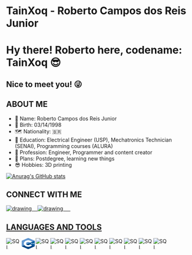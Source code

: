 # TainXoq - Roberto Campos dos Reis Junior
# Hy there! Roberto here, codename: TainXoq :sunglasses:
## Nice to meet you! :stuck_out_tongue_winking_eye:

## ABOUT ME
  * 🧔 Name: Roberto Campos dos Reis Junior
  * 🎂 Birth: 03/14/1998
  * 🗺️ Nationality: 🇧🇷
  * 🏫 Education: Electrical Engineer (USP), Mechatronics Technician (SENAI), Programming courses (ALURA)
  * 👷 Profession: Engineer, Programmer and content creator
  * 🌱 Plans: Postdegree, learning new things
  * 😎 Hobbies: 3D printing 

[![Anurag's GitHub stats](https://github-readme-stats.vercel.app/api?username=TainXoq)](https://github.com/anuraghazra/github-readme-stats)

 
## CONNECT WITH ME
  <!-- [<img align="left" alt="LinkedIn" width="30px" src="https://raw.githubusercontent.com/devicons/devicon/9f4f5cdb393299a81125eb5127929ea7bfe42889/icons/linkedin/linkedin-original.svg" />][linkedin]
[<img align="left" alt="YouTube" width="30px" src="https://trucao.com.br/wp-content/uploads/2018/07/youtube-logo.png" />][youtube]
 -->
<a href="https://www.youtube.com/@tainxoq323"><img src="https://res.cloudinary.com/importdata/image/upload/v1595012354/yt_logo_jjgys4.png" alt="drawing" width="100"/>&nbsp;&nbsp;&nbsp;&nbsp;<a href="https://www.linkedin.com/in/robertocamposdosreisjunior"><img src="https://res.cloudinary.com/importdata/image/upload/v1595012354/linkedin_t9qiwy.png" alt="drawing" width="100"/> &nbsp;&nbsp;&nbsp;&nbsp;
<br />

 ## LANGUAGES AND TOOLS
 
 <img align="left" alt="SQL" height="30" width="40" src="https://cdn.jsdelivr.net/gh/devicons/devicon/icons/c/c-original.svg" />
 <img align="left" alt="SQL" height="30" width="40" src="https://raw.githubusercontent.com/devicons/devicon/9f4f5cdb393299a81125eb5127929ea7bfe42889/icons/cplusplus/cplusplus-original.svg" />
 <img align="left" alt="SQL" height="30" width="40" src="https://cdn.jsdelivr.net/gh/devicons/devicon/icons/embeddedc/embeddedc-original-wordmark.svg" />
<img align="left" alt="SQL" height="30" width="40" src="https://cdn.jsdelivr.net/gh/devicons/devicon/icons/arduino/arduino-original-wordmark.svg" />
 <img align="left" alt="SQL" height="30" width="40" src="https://cdn.jsdelivr.net/gh/devicons/devicon/icons/git/git-original.svg" />
 <img align="left" alt="SQL" height="30" width="40" src="https://cdn.jsdelivr.net/gh/devicons/devicon/icons/html5/html5-original.svg" />
 <img align="left" alt="SQL" height="30" width="40" src="https://cdn.jsdelivr.net/gh/devicons/devicon/icons/css3/css3-original.svg" />
 <img align="left" alt="SQL" height="30" width="40" src="https://cdn.jsdelivr.net/gh/devicons/devicon/icons/javascript/javascript-original.svg" />
  <img align="left" alt="SQL" height="30" width="40" src="https://cdn.jsdelivr.net/gh/devicons/devicon/icons/java/java-original.svg" />
 <img align="left" alt="SQL" height="30" width="40" src="https://cdn.jsdelivr.net/gh/devicons/devicon/icons/vscode/vscode-original.svg" />
 <img align="left" alt="SQL" height="30" width="40" src="https://cdn.jsdelivr.net/gh/devicons/devicon/icons/latex/latex-original.svg" />

